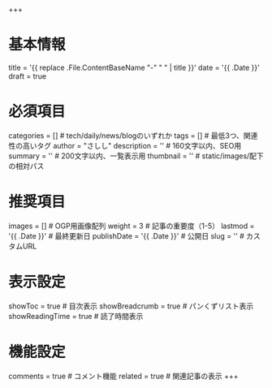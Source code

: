+++
# 基本情報
title = '{{ replace .File.ContentBaseName "-" " " | title }}'
date = '{{ .Date }}'
draft = true

# 必須項目
categories = []  # tech/daily/news/blogのいずれか
tags = []  # 最低3つ、関連性の高いタグ
author = "さしし"
description = ''  # 160文字以内、SEO用
summary = ''  # 200文字以内、一覧表示用
thumbnail = ''  # static/images/配下の相対パス

# 推奨項目
images = []  # OGP用画像配列
weight = 3  # 記事の重要度（1-5）
lastmod = '{{ .Date }}'  # 最終更新日
publishDate = '{{ .Date }}'  # 公開日
slug = ''  # カスタムURL

# 表示設定
showToc = true  # 目次表示
showBreadcrumb = true  # パンくずリスト表示
showReadingTime = true  # 読了時間表示

# 機能設定
comments = true  # コメント機能
related = true  # 関連記事の表示
+++
